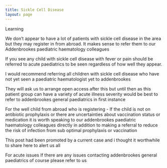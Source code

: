 ```yaml
---
title: Sickle Cell Disease
layout: page
---
```


Learning 

We don’t appear to  have a lot of patients with sickle cell disease in the area but they may register in from abroad.  It makes sense to refer them to our Addenbrookes paediatric haematology colleagues

If you see any child with sickle cell disease with fever or pain should be referred to acute paediatrics to be seen regardless of how well they appear.

I would recommend referring all children with sickle cell disease who have not yet seen a paediatric haematologist yet to addenbrookes

They will ask us to arrange open access after this but until then as this patient group can have a variety of acute illness severity would be best to refer to addenbrookes general paediatrics in first instance

For the well child from abroad  who is registering - If the child is not on antibiotic prophylaxis or there are uncertainties about vaccination status or medication it is worth speaking to our addenbrookes paediatric haematology colleagues directly in addition to making a referral to reduce the risk of  infection from sub optimal prophylaxis or vaccination

This post had been promoted by a current case and i thought it worthwhile to share here to alert us all

For acute issues If there are any issues contacting addenbrookes general paediatrics of course please refer to us







